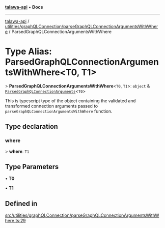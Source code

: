 [**talawa-api**](../../../../README.md) • **Docs**

***

[talawa-api](../../../../modules.md) / [utilities/graphQLConnection/parseGraphQLConnectionArgumentsWithWhere](../README.md) / ParsedGraphQLConnectionArgumentsWithWhere

# Type Alias: ParsedGraphQLConnectionArgumentsWithWhere\<T0, T1\>

\> **ParsedGraphQLConnectionArgumentsWithWhere**\<`T0`, `T1`\>: `object` & [`ParsedGraphQLConnectionArguments`](../../parseGraphQLConnectionArguments/type-aliases/ParsedGraphQLConnectionArguments.md)\<`T0`\>

This is typescript type of the object containing the validated and transformed connection
arguments passed to `parseGraphQLConnectionArgumentsWithWhere` function.

## Type declaration

### where

\> **where**: `T1`

## Type Parameters

• **T0**

• **T1**

## Defined in

[src/utilities/graphQLConnection/parseGraphQLConnectionArgumentsWithWhere.ts:29](https://github.com/PalisadoesFoundation/talawa-api/blob/f1c816bca43cc03a8c1bd303394e2550a50db017/src/utilities/graphQLConnection/parseGraphQLConnectionArgumentsWithWhere.ts#L29)
